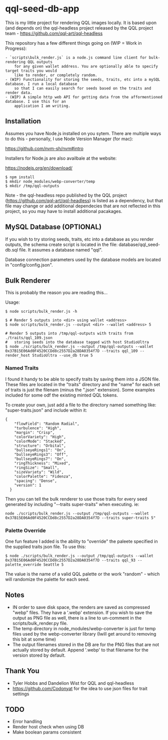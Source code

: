 # qql-seed-db-app

This is my little project for rendering QQL images locally. It is based upon (and depends on) the 
qql-headless project released by the QQL project team - https://github.com/qql-art/qql-headless

This repository has a few different things going on (WIP = Work in Progress):

    - `scripts\bulk_render.js` is a node.js command line client for bulk-rendering QQL outputs
        for any given wallet address. You are optionally able to specify target traits you would
        like to render, or completely random.
    - (WIP) Functionality for storing the seeds, traits, etc into a mySQL database. I run a local database 
        so that I can easily search for seeds based on the traits and render data.
    - (WIP) A simple http web API for getting data from the afformentioned database. I use this for an 
        application I am writing.
    

## Installation

Assumes you have Node.js installed on you sytem. There are multiple ways to do this - personally, 
I use Node Version Manager (for mac):

https://github.com/nvm-sh/nvm#intro

Installers for Node.js are also availbale at the website:

https://nodejs.org/en/download/

```
$ npm install
$ mkdir node_modules/webp-converter/temp
$ mkdir /tmp/qql-outputs
```

Note - the qql-headless repo published by the QQL project (https://github.com/qql-art/qql-headless) is listed as a dependency, 
but that file may change or add additional dependecies that are not reflected in this project, so you may have to
install additional pacakages.

## MySQL Database (OPTIONAL)

If you wish to try storing seeds, traits, etc into a database as you render outputs, the schema create script
is located in the file: database/qql_seed-db.sql file. It assumes a database named "qql". 

Database connection parameters used by the database models are located in "config/config.json".

## Bulk Renderer

This is probably the reason you are reading this...

Usage:

```
$ node scripts/bulk_render.js -h

$ # Render 5 outputs into <dir> using wallet <address>
$ node scripts/bulk_render.js --output <dir> --wallet <address> 5

# Render 5 outputs into /tmp/qql-outputs with traits from ./traits/qql_109.json
#   storing seeds into the database tagged with host StudioUltra
$ node ./scripts/bulk_render.js --output /tmp/qql-outputs --wallet 0x37B15E06Ad0F4520CCDd8c2557D2a28DA0354f7D --traits qql_109 --render_host StudioUltra --use_db true 5
```

### Named Traits

I found it handy to be able to specify traits by saving them into a JSON file.  These files are located in the "traits" directory and the "name" for each set of traits is just the filenam (minus the ".json" extension).  Some examples included for some odf the existing minted QQL tokens.

To create your own, just add a file to the directory named something like: "super-traits.json" and include within it:
```
{
    "flowField": "Random Radial", 
    "turbulence": "High", 
    "margin": "Crisp", 
    "colorVariety": "High",
    "colorMode": "Stacked",
    "structure": "Orbital",
    "bullseyeRings1": "On",
    "bullseyeRings3": "Off",
    "bullseyeRings7": "On",
    "ringThickness": "Mixed",
    "ringSize": "Small",
    "sizeVariety": "Wild",
    "colorPalette": "Fidenza",
    "spacing": "Dense",
    "version": 1
  }
  ```

Then you can tell the bulk renderer to use those traits for every seed generated by including "--traits super-traits" when executing.  ie:
```
node ./scripts/bulk_render.js --output /tmp/qql-outputs --wallet 0x37B15E06Ad0F4520CCDd8c2557D2a28DA0354f7D --traits super-traits 5"
```


### Palette Override

One fun feature I added is the ability to "override" the paleete specified in the supplied traits json file.  To use this:
```
$ node ./scripts/bulk_render.js --output /tmp/qql-outputs --wallet 0x37B15E06Ad0F4520CCDd8c2557D2a28DA0354f7D --traits qql_93 --palette_override Seattle 5
```

The value is the name of a valid QQL palette or the work "random" - which will randomize the palette for each seed.

## Notes
* IN order to save disk space, the renders are saved as compressed "webp" files.  They have a '.webp' extension.  If you wish to save the output as PNG file as well, there is a line to un-comment in the scripts/bulk_render.py file.
* The temp directory in node_modules/webp-converter is just for temp files used by the webp-converter library (Iwill get around to removing this bit at some time)
* The output filenames stored in the DB are for the PNG files that are not actually stored by default. Append '.webp' to that filename for the version stored by default.

## Thank You
* Tyler Hobbs and Dandelion Wist for QQL and qql-headless
* https://github.com/Codonyat for the idea to use json files for trait settings

## TODO
* Error handling
* Render host check when using DB
* Make boolean params consistent


